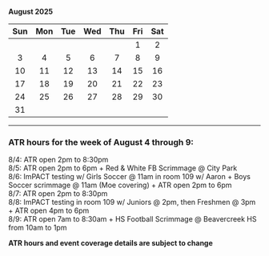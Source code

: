 **August 2025**

|Sun|Mon|Tue|Wed|Thu|Fri|Sat|
|:---:|:---:|:---:|:---:|:---:|:---:|:---:|
|   |   |   |   |   |1  |2  |
|3  |4  |5  |6  |7  |8  |9  |
|10 |11 |12 |13 |14 |15 |16 |
|17 |18 |19 |20 |21 |22 |23 |
|24 |25 |26 |27 |28 |29 |30 |
|31 |   |   |   |   |   |   |  

---  

### ATR hours for the week of August 4 through 9:  

8/4: ATR open 2pm to 8:30pm  
8/5: ATR open 2pm to 6pm + Red & White FB Scrimmage @ City Park  
8/6: ImPACT testing w/ Girls Soccer @ 11am in room 109 w/ Aaron + Boys Soccer scrimmage @ 11am (Moe covering) + ATR open 2pm to 6pm  
8/7: ATR open 2pm to 8:30pm  
8/8: ImPACT testing in room 109 w/ Juniors @ 2pm, then Freshmen @ 3pm + ATR open 4pm to 6pm  
8/9: ATR open 7am to 8:30am + HS Football Scrimmage @ Beavercreek HS from 10am to 1pm  

**ATR hours and event coverage details are subject to change**
